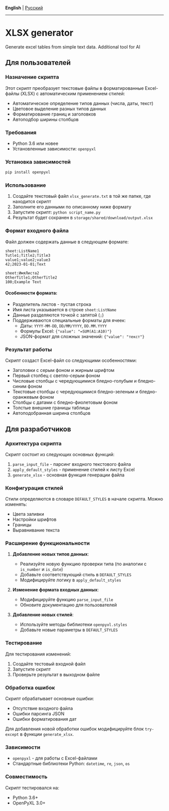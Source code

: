 **English** | [Русский](README-ru.md)

---

# XLSX generator
Generate excel tables from simple text data. Additional tool for AI

## Для пользователей
### Назначение скрипта
Этот скрипт преобразует текстовые файлы в форматированные Excel-файлы (XLSX) с автоматическим применением стилей:
- Автоматическое определение типов данных (числа, даты, текст)
- Цветовое выделение разных типов данных
- Форматирование границ и заголовков
- Автоподбор ширины столбцов

### Требования
- Python 3.6 или новее
- Установленные зависимости: `openpyxl`

### Установка зависимостей
```bash
pip install openpyxl
```

### Использование
1. Создайте текстовый файл `xlsx_generate.txt` в той же папке, где находится скрипт
2. Заполните его данными по описанному ниже формату
3. Запустите скрипт: `python script_name.py`
4. Результат будет сохранен в `storage/shared/download/output.xlsx`

### Формат входного файла
Файл должен содержать данные в следующем формате:
```
sheet:ListName1
Tutle1;Title2;Title3
value1;value2;value3
42;2023-01-01;Text

sheet:ИмяЛиста2
OtherTitle1;OtherTitle2
100;Example Text
```

#### Особенности формата:
- Разделитель листов - пустая строка
- Имя листа указывается в строке `sheet:ListName`
- Данные разделяются точкой с запятой (`;`)
- Поддерживаются специальные форматы для ячеек:
  - Даты: `YYYY-MM-DD`, `DD/MM/YYYY`, `DD.MM.YYYY`
  - Формулы Excel: `{"value": "=SUM(A1:A10)"}`
  - JSON-формат для сложных значений: `{"value": "текст"}`

### Результат работы
Скрипт создаст Excel-файл со следующими особенностями:
- Заголовки с серым фоном и жирным шрифтом
- Первый столбец с светло-серым фоном
- Числовые столбцы с чередующимися бледно-голубым и бледно-синим фоном
- Текстовые столбцы с чередующимися бледно-зеленым и бледно-оранжевым фоном
- Столбцы с датами с бледно-фиолетовым фоном
- Толстые внешние границы таблицы
- Автоподобранная ширина столбцов

## Для разработчиков

### Архитектура скрипта
Скрипт состоит из следующих основных функций:
1. `parse_input_file` - парсинг входного текстового файла
2. `apply_default_styles` - применение стилей к листу Excel
3. `generate_xlsx` - основная функция генерации файла

### Конфигурация стилей
Стили определяются в словаре `DEFAULT_STYLES` в начале скрипта. Можно изменять:
- Цвета заливки
- Настройки шрифтов
- Границы
- Выравнивание текста

### Расширение функциональности
1. **Добавление новых типов данных**:
   - Реализуйте новую функцию проверки типа (по аналогии с `is_number` и `is_date`)
   - Добавьте соответствующий стиль в `DEFAULT_STYLES`
   - Модифицируйте логику в `apply_default_styles`

2. **Изменение формата входных данных**:
   - Модифицируйте функцию `parse_input_file`
   - Обновите документацию для пользователей

3. **Добавление новых стилей**:
   - Используйте методы библиотеки `openpyxl.styles`
   - Добавьте новые параметры в `DEFAULT_STYLES`

### Тестирование
Для тестирования изменений:
1. Создайте тестовый входной файл
2. Запустите скрипт
3. Проверьте результат в выходном файле

### Обработка ошибок
Скрипт обрабатывает основные ошибки:
- Отсутствие входного файла
- Ошибки парсинга JSON
- Ошибки форматирования дат

Для добавления новой обработки ошибок модифицируйте блок `try-except` в функции `generate_xlsx`.

### Зависимости
- `openpyxl` - для работы с Excel-файлами
- Стандартные библиотеки Python: `datetime`, `re`, `json`, `os`

### Совместимость
Скрипт тестировался на:
- Python 3.6+
- OpenPyXL 3.0+
